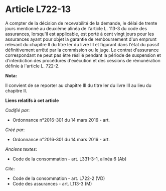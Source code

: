 # Article L722-13

A compter de la décision de recevabilité de la demande, le délai de trente jours mentionné au deuxième alinéa de l'article L.
113-3 du code des assurances, lorsqu'il est applicable, est porté à cent vingt jours pour les assurances ayant pour objet la
garantie de remboursement d'un emprunt relevant du chapitre II du titre Ier du livre III et figurant dans l'état du passif
définitivement arrêté par la commission ou le juge. Le contrat d'assurance correspondant ne peut pas être résilié pendant la
période de suspension et d'interdiction des procédures d'exécution et des cessions de rémunération définie à l'article L.
722-2.

**Nota:**

Il convient de se reporter au chapitre III du titre Ier du livre III au lieu du chapitre II.

**Liens relatifs à cet article**

_Codifié par_:

  - Ordonnance n°2016-301 du 14 mars 2016 - art.

_Créé par_:

  - Ordonnance n°2016-301 du 14 mars 2016 - art.

_Anciens textes_:

  - Code de la consommation - art. L331-3-1, alinéa 6 (Ab)

_Cite_:

  - Code de la consommation - art. L722-2 (VD)
  - Code des assurances - art. L113-3 (M)

